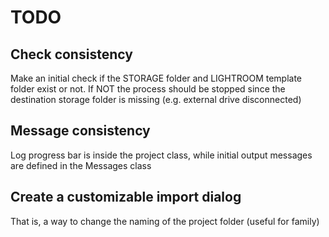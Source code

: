 # TODO

## Check consistency

Make an initial check if the STORAGE folder and LIGHTROOM template folder exist or not. If NOT the process should be stopped since the destination storage folder is missing (e.g. external drive disconnected)

## Message consistency

Log progress bar is inside the project class, while initial output messages are defined in the Messages class

## Create a customizable import dialog

That is, a way to change the naming of the project folder (useful for family)